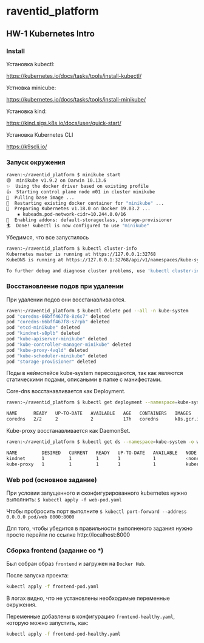 # raventid_platform
## HW-1 Kubernetes Intro
### Install

Установка kubectl: 

https://kubernetes.io/docs/tasks/tools/install-kubectl/

Устновка minicube:

https://kubernetes.io/docs/tasks/tools/install-minikube/

Установка kind:

https://kind.sigs.k8s.io/docs/user/quick-start/

Установка Kubernetes CLI

https://k9scli.io/

### Запуск окружения
```sh
raven:~/raventid_platform $ minikube start
😄  minikube v1.9.2 on Darwin 10.13.6
✨  Using the docker driver based on existing profile
👍  Starting control plane node m01 in cluster minikube
🚜  Pulling base image ...
🔄  Restarting existing docker container for "minikube" ...
🐳  Preparing Kubernetes v1.18.0 on Docker 19.03.2 ...
    ▪ kubeadm.pod-network-cidr=10.244.0.0/16
🌟  Enabling addons: default-storageclass, storage-provisioner
🏄  Done! kubectl is now configured to use "minikube"
```

Убедимся, что все запустилось
``` sh
raven:~/raventid_platform $ kubectl cluster-info
Kubernetes master is running at https://127.0.0.1:32768
KubeDNS is running at https://127.0.0.1:32768/api/v1/namespaces/kube-system/services/kube-dns:dns/proxy

To further debug and diagnose cluster problems, use 'kubectl cluster-info dump'.

```


### Восстановление подов при удалении
При удалении подов они восстанавливаются.
``` sh
raven:~/raventid_platform $ kubectl delete pod --all -n kube-system
pod "coredns-66bff467f8-8z6s7" deleted
pod "coredns-66bff467f8-s7rpb" deleted
pod "etcd-minikube" deleted
pod "kindnet-s8plb" deleted
pod "kube-apiserver-minikube" deleted
pod "kube-controller-manager-minikube" deleted
pod "kube-proxy-4vqld" deleted
pod "kube-scheduler-minikube" deleted
pod "storage-provisioner" deleted
```
Поды в неймспейсе kube-system пересоздаются, так как являются статическими подами, описаными в папке с манифестами.

Core-dns восстанавливается как Deployment.

``` sh
raven:~/raventid_platform $ kubectl get deployment --namespace=kube-system -o wide

NAME      READY   UP-TO-DATE   AVAILABLE   AGE   CONTAINERS   IMAGES                     SELECTOR
coredns   2/2     2            2           17h   coredns      k8s.gcr.io/coredns:1.6.7   k8s-app=kube-dns
```

Kube-proxy восстанавливается как DaemonSet.

``` sh
raven:~/raventid_platform $ kubectl get ds --namespace=kube-system -o wide

NAME         DESIRED   CURRENT   READY   UP-TO-DATE   AVAILABLE   NODE SELECTOR            AGE     CONTAINERS    IMAGES                          SELECTOR
kindnet      1         1         1       1            1           <none>                   2d17h   kindnet-cni   kindest/kindnetd:0.5.3          app=kindnet
kube-proxy   1         1         1       1            1           kubernetes.io/os=linux   2d17h   kube-proxy    k8s.gcr.io/kube-proxy:v1.18.0   k8s-app=kube-proxy
```

### Web pod (основное задание)
При условии запущенного и сконфигурированного kubernetes нужно выполнить:
`$ kubectl apply -f web-pod.yaml`

Чтобы пробросить порт выполните
`$ kubectl port-forward --address 0.0.0.0 pod/web 8000:8000`

Для того, чтобы убедится в правильности выполненого задания нужно просто перейти
по ссылке http://localhost:8000



### Сборка frontend (задание со *)

Был собран образ `frontend` и загружен на `Docker Hub`.

После запуска проекта:
``` sh
kubectl apply -f frontend-pod.yaml
```

В логах видно, что не установлены необходимые переменные окружения.

Переменные добавлены в конфигурацию `frontend-healthy.yaml`, которую можно
запустить, как:

``` sh
kubectl apply -f frontend-pod-healthy.yaml
```
